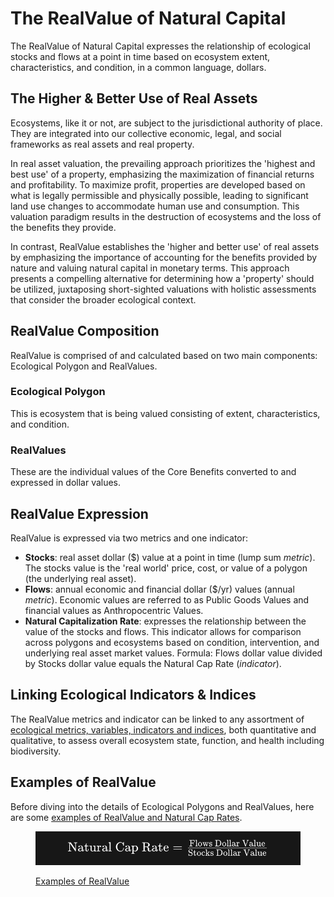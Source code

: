 # The RealValue of Natural Capital

The RealValue of Natural Capital expresses the relationship of ecological stocks and flows at a point in time based on ecosystem extent, characteristics, and condition, in a common language, dollars.

## The Higher & Better Use of Real Assets

Ecosystems, like it or not, are subject to the jurisdictional authority of place. They are integrated into our collective economic, legal, and social frameworks as real assets and real property.

In real asset valuation, the prevailing approach prioritizes the 'highest and best use' of a property, emphasizing the maximization of financial returns and profitability. To maximize profit, properties are developed based on what is legally permissible and physically possible, leading to significant land use changes to accommodate human use and consumption. This valuation paradigm results in the destruction of ecosystems and the loss of the benefits they provide.

In contrast, RealValue establishes the 'higher and better use' of real assets by emphasizing the importance of accounting for the benefits provided by nature and valuing natural capital in monetary terms. This approach presents a compelling alternative for determining how a 'property' should be utilized, juxtaposing short-sighted valuations with holistic assessments that consider the broader ecological context.

## RealValue Composition&#x20;

RealValue is comprised of and calculated based on two main components: Ecological Polygon and RealValues.

### Ecological Polygon

This is ecosystem that is being valued consisting of extent, characteristics, and condition.

### RealValues

These are the individual values of the Core Benefits converted to and expressed in dollar values.

## RealValue Expression

RealValue is expressed via two metrics and one indicator:

* **Stocks**: real asset dollar ($) value at a point in time (lump sum _metric_). The stocks value is the 'real world' price, cost, or value of a polygon (the underlying real asset).
* **Flows**: annual economic and financial dollar ($/yr) values (annual _metric_). Economic values are referred to as Public Goods Values and financial values as Anthropocentric Values.
* **Natural Capitalization Rate**: expresses the relationship between the value of the stocks and flows. This indicator allows for comparison across polygons and ecosystems based on condition, intervention, and underlying real asset market values. Formula: Flows dollar value divided by Stocks dollar value equals the Natural Cap Rate (_indicator_).

## Linking Ecological Indicators & Indices

The RealValue metrics and indicator can be linked to any assortment of [ecological metrics, variables, indicators and indices](../../appendix/ecological-indicators-and-metrics.md), both quantitative and qualitative, to assess overall ecosystem state, function, and health including biodiversity.

## Examples of RealValue

Before diving into the details of Ecological Polygons and RealValues, here are some [examples of RealValue and Natural Cap Rates](examples-of-realvalue.md).

<figure><img src="../../.gitbook/assets/image (4).png" alt=""><figcaption><p><a href="examples-of-realvalue.md">Examples of RealValue</a></p></figcaption></figure>
